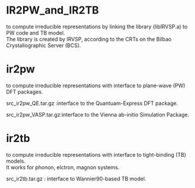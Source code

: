 # IR2PW_and_IR2TB
to compute irreducible representations by linking the library (libIRVSP.a) to PW code and TB model.</br>
The library is created by IRVSP, according to the CRTs on the Bilbao Crystallographic Server (BCS).


# ir2pw
to compute irreducible representations with interface to plane-wave (PW) DFT packages.

src_ir2pw_QE.tar.gz  :interface to the Quantuam-Express DFT package.
                      

src_ir2pw_VASP.tar.gz:interface to the Vienna ab-initio Simulation Package.


# ir2tb
to compute irreducible representations with interface to tight-binding (TB) models. </br>
It works for phonon, elctron, magnon systems.

src_ir2tb.tar.gz : interface to Wannier90-based TB model.
                     
